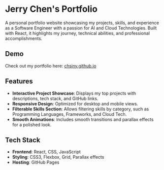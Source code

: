 # Jerry Chen's Portfolio

A personal portfolio website showcasing my projects, skills, and experience as a Software Engineer with a passion for AI and Cloud Technologies. Built with React, it highlights my journey, technical abilities, and professional accomplishments.

## Demo

Check out my portfolio here: [chsiny.github.io](https://chsiny.github.io)

## Features

- **Interactive Project Showcase**: Displays my top projects with descriptions, tech stack, and GitHub links.
- **Responsive Design**: Optimized for desktop and mobile views.
- **Filterable Skills Section**: Allows filtering skills by category, such as Programming Languages, Frameworks, and Cloud Tech.
- **Smooth Animations**: Includes smooth transitions and parallax effects for a polished look.

## Tech Stack

- **Frontend**: React, CSS, JavaScript
- **Styling**: CSS3, Flexbox, Grid, Parallax effects
- **Hosting**: GitHub Pages
